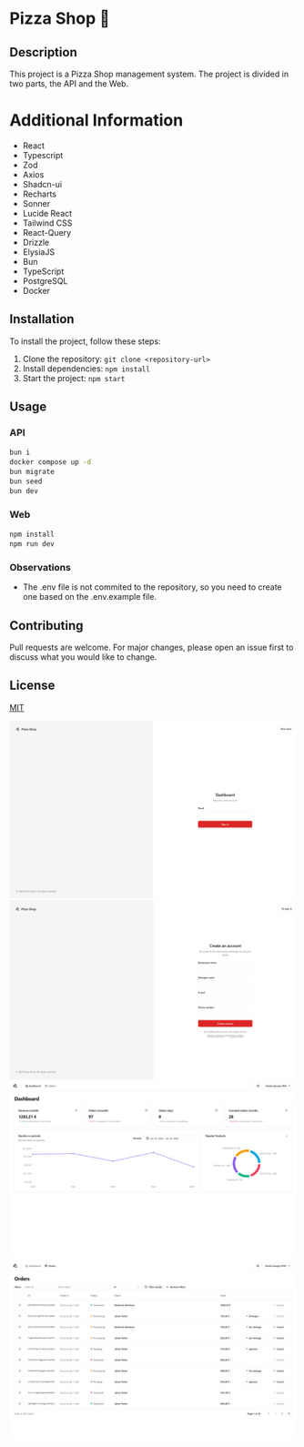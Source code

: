 # Pizza Shop :pizza:

## Description
This project is a Pizza Shop management system.
The project is divided in two parts, the API and the Web.
 
# Additional Information
- React
- Typescript
- Zod
- Axios
- Shadcn-ui
- Recharts
- Sonner
- Lucide React
- Tailwind CSS
- React-Query
- Drizzle
- ElysiaJS
- Bun
- TypeScript
- PostgreSQL
- Docker


## Installation
To install the project, follow these steps:
1. Clone the repository: `git clone <repository-url>`
2. Install dependencies: `npm install`
3. Start the project: `npm start`

## Usage
### API
```sh
bun i
docker compose up -d
bun migrate
bun seed
bun dev
```

### Web
```sh
npm install
npm run dev
```

### Observations
- The .env file is not commited to the repository, so you need to create one based on the .env.example file.

## Contributing
Pull requests are welcome. For major changes, please open an issue first to discuss what you would like to change.

## License
[MIT](https://choosealicense.com/licenses/mit/)

![Screen_1](https://github.com/fsmaiorano/pizzashop/blob/master/github/signin.png)
![Screen_2](https://github.com/fsmaiorano/pizzashop/blob/master/github/signup.png)
![Screen_3](https://github.com/fsmaiorano/pizzashop/blob/master/github/dashboard.png)
![Screen_3](https://github.com/fsmaiorano/pizzashop/blob/master/github/orders.png)